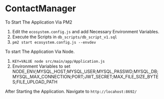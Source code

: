 # ContactManager

To Start The Application Via PM2

1. Edit the `ecosystem.config.js` and add Necessary Environment Variables.
2. Execute the Scripts in `db_scripts/db_script_v1.sql`
3. `pm2 start ecosystem.config.js --envdev`

To start The Application Via Node.
1. `KEY=VALUE node src/main/app/Application.js`
2. Environment Variables to set NODE_ENV;MYSQL_HOST;MYSQL_USER;MYSQL_PASSWD;MYSQL_DB;MYSQL_MAX_CONNECTION;PORT;JWT_SECRET;MAX_FILE_SIZE_BYTES;FILE_UPLOAD_PATH

After Starting the Application. Navigate to `http://locahost:8692/`